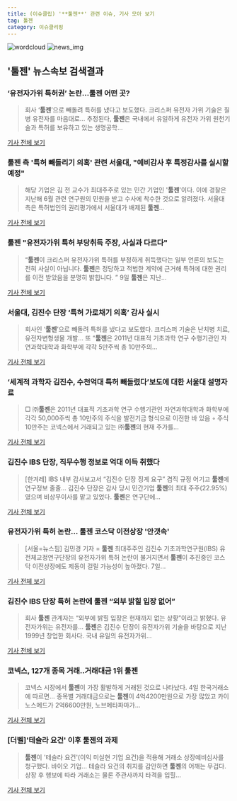 ```yaml
---
title: (이슈클립) '**툴젠**' 관련 이슈, 기사 모아 보기
tag: 툴젠
category: 이슈클리핑
---
```

![wordcloud](https://s3.ap-northeast-2.amazonaws.com/lyrics101-wordcloud/2018-09-10-1536538092.png)
![news_img](https://user-images.githubusercontent.com/42597476/44507050-1206f400-a6e4-11e8-8d98-7ffbfebb353f.png)
## **'**툴젠**'** 뉴스속보 검색결과
### ‘유전자가위 특허권’ 논란…**툴젠** 어떤 곳?

>회사 ‘**툴젠**’으로 빼돌려 특허를 냈다고 보도했다. 크리스퍼 유전자 가위 기술은 질병 유전자를 마음대로... 추정된다, **툴젠**은 국내에서 유일하게 유전자 가위 원천기술과 특허를 보유하고 있는 생명공학...

<a href="http://news.heraldcorp.com/view.php?ud=20180910000063" target="_blank">기사 전체 보기</a>

### **툴젠** 측 '특허 빼돌리기 의혹' 관련 서울대, "예비감사 후 특정감사를 실시할 예정"

>해당 기업은 김 전 교수가 최대주주로 있는 민간 기업인 '**툴젠**'이다.   이에 경찰은 지난해 6월 관련 연구원의 민원을 받고 수사에 착수한 것으로 알려졌다. 서울대 측은 특허법인의 권리평가에서 서울대가 배제된 **툴젠**...

<a href="http://www.topstarnews.net/news/articleView.html?idxno=478841" target="_blank">기사 전체 보기</a>

### **툴젠** "유전자가위 특허 부당취득 주장, 사실과 다르다"

>“**툴젠**이 크리스퍼 유전자가위 특허를 부정하게 취득했다는 일부 언론의 보도는 전혀 사실이 아닙니다. **툴젠**은 정당하고 적법한 계약에 근거해 특허에 대한 권리를 이전 받았음을 분명히 밝힙니다. ” 9일 **툴젠**은 지난...

<a href="http://www.edaily.co.kr/news/newspath.asp?newsid=01787606619338480" target="_blank">기사 전체 보기</a>

### 서울대, 김진수 단장 ‘특허 가로채기 의혹’ 감사 실시

>회사인 ‘**툴젠**’으로 빼돌려 특허를 냈다고 보도했다. 크리스퍼 기술은 난치병 치료, 유전자변형생물 개발... 또 “**툴젠**은 2011년 대표적 기초과학 연구 수행기관인 자연과학대학과 화학부에 각각 5만주씩 총 10만주의...

<a href="http://www.hani.co.kr/arti/society/society_general/861318.html" target="_blank">기사 전체 보기</a>

### ‘세계적 과학자 김진수, 수천억대 특허 빼돌렸다’보도에 대한 서울대 설명자료

>□ ㈜**툴젠**은 2011년 대표적 기초과학 연구 수행기관인 자연과학대학과 화학부에 각각 50,000주씩 총 10만주의 주식을 발전기금 형식으로 이전한 바 있음 ◦ 주식 10만주는 코넥스에서 거래되고 있는 ㈜**툴젠**의 현재 주가를...

<a href="http://news.joins.com/article/olink/22547203" target="_blank">기사 전체 보기</a>

### 김진수 IBS 단장, 직무수행 정보로 억대 이득 취했다

>[한겨레] IBS 내부 감사보고서 “김진수 단장 징계 요구” 겸직 규정 어기고 **툴젠**에 연구정보 줄줄... 김진수 단장은 감사 당시 민간기업 **툴젠**의 최대 주주(22.95%)였으며 비상무이사를 맡고 있었다. **툴젠**은 연구단에...

<a href="http://www.hani.co.kr/arti/society/society_general/861278.html" target="_blank">기사 전체 보기</a>

### 유전자가위 특허 논란... **툴젠** 코스닥 이전상장 '안갯속'

>[서울=뉴스핌] 김민경 기자 = **툴젠** 최대주주인 김진수 기초과학연구원(IBS) 유전체교정연구단장의 유전자가위 특허 논란이 불거지면서 **툴젠**이 추진중인 코스닥 이전상장에도 제동이 걸릴 가능성이 높아졌다. 7일...

<a href="http://www.newspim.com/news/view/20180908000034" target="_blank">기사 전체 보기</a>

### 김진수 IBS 단장 특허 논란에 **툴젠** “외부 밝힐 입장 없어”

>회사 **툴젠** 관계자는 “외부에 밝힐 입장은 현재까지 없는 상황”이라고 밝혔다. 유전자가위는 유전자를... **툴젠**은 김진수 단장이 유전자가위 기술을 바탕으로 지난 1999년 창업한 회사다. 국내 유일의 유전자가위...

<a href="http://www.edaily.co.kr/news/newspath.asp?newsid=03621126619337824" target="_blank">기사 전체 보기</a>

### 코넥스, 127개 종목 거래..거래대금 1위 **툴젠**

>코넥스 시장에서 **툴젠**이 가장 활발하게 거래된 것으로 나타났다. 4일 한국거래소에 따르면... 종목별 거래대금으로는 **툴젠**이 4억4200만원으로 가장 많았고 카이노스메드가 2억6600만원, 노브메타파마가...

<a href="http://www.edaily.co.kr/news/newspath.asp?newsid=03860566619336840" target="_blank">기사 전체 보기</a>

### [더벨]'테슬라 요건' 이후 **툴젠**의 과제

>**툴젠**이 '테슬라 요건'(이익 미실현 기업 요건)을 적용해 거래소 상장예비심사를 청구했다. 바이오 기업... 테슬라 요건의 취지를 감안하면 **툴젠**의 어깨는 무겁다. 상장 후 행보에 따라 거래소는 물론 주관사까지 타격을 입힐...

<a href="http://www.thebell.co.kr/front/free/contents/news/article_view.asp?key=201808310100052930003330" target="_blank">기사 전체 보기</a>


